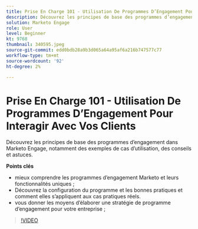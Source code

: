 ```yaml
---
title: Prise En Charge 101 - Utilisation De Programmes D’Engagement Pour Interagir Avec Vos Clients
description: Découvrez les principes de base des programmes d’engagement dans Marketo Engage, notamment des exemples de cas d’utilisation, des conseils et astuces.
solution: Marketo Engage
role: User
level: Beginner
kt: 9768
thumbnail: 340595.jpeg
source-git-commit: edd0bdb28a9b3d065a64a95af6a216b747577c77
workflow-type: tm+mt
source-wordcount: '92'
ht-degree: 2%

---
```


# Prise En Charge 101 - Utilisation De Programmes D’Engagement Pour Interagir Avec Vos Clients

Découvrez les principes de base des programmes d’engagement dans Marketo Engage, notamment des exemples de cas d’utilisation, des conseils et astuces.

**Points clés**

* mieux comprendre les programmes d’engagement Marketo et leurs fonctionnalités uniques ;
* Découvrez la configuration du programme et les bonnes pratiques et comment elles s’appliquent aux cas pratiques réels.
* vous donner les moyens d’élaborer une stratégie de programme d’engagement pour votre entreprise ;

>[!VIDEO](https://video.tv.adobe.com/v/340595/?quality=12&learn=on)
